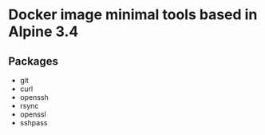# Docker image minimal tools based in Alpine 3.4

## Packages

* git
* curl
* openssh
* rsync
* openssl
* sshpass